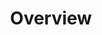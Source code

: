 ---
title: Overview
type: lib
layout: overview
description: Information about the library.
weight: -900
---